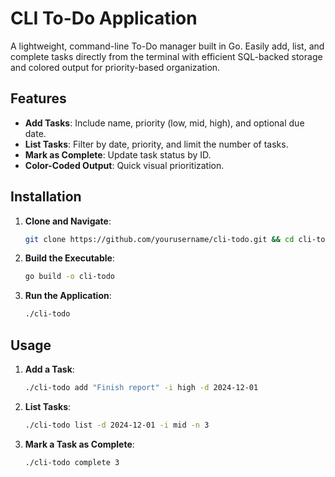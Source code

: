 # CLI To-Do Application

A lightweight, command-line To-Do manager built in Go. Easily add, list, and complete tasks directly from the terminal with efficient SQL-backed storage and colored output for priority-based organization.

## Features

- **Add Tasks**: Include name, priority (low, mid, high), and optional due date.
- **List Tasks**: Filter by date, priority, and limit the number of tasks.
- **Mark as Complete**: Update task status by ID.
- **Color-Coded Output**: Quick visual prioritization.

## Installation

1. **Clone and Navigate**:
   ```bash
   git clone https://github.com/yourusername/cli-todo.git && cd cli-todo
2. **Build the Executable**:
   ```bash
   go build -o cli-todo
3. **Run the Application**:
   ```bash
   ./cli-todo

## Usage

1. **Add a Task**:
   ```bash
   ./cli-todo add "Finish report" -i high -d 2024-12-01
2. **List Tasks**:
   ```bash
   ./cli-todo list -d 2024-12-01 -i mid -n 3
3. **Mark a Task as Complete**:
   ```bash
   ./cli-todo complete 3
